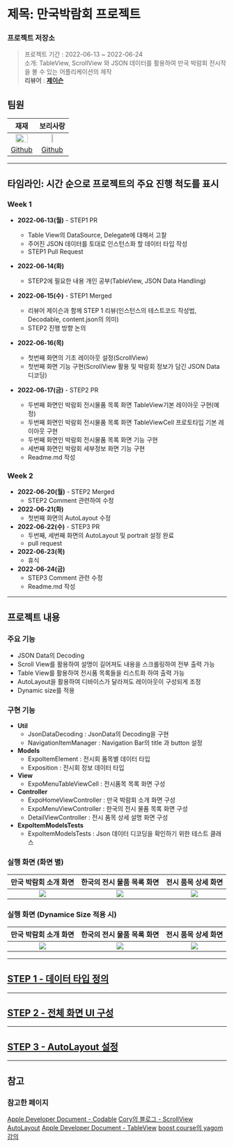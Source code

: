 
# 제목: 만국박람회 프로젝트

### 프로젝트 저장소
>프로젝트 기간 : 2022-06-13 ~ 2022-06-24<br>
소개: TableView, ScrollView 와 JSON 데이터를 활용하여 만국 박람회 전시작을 볼 수 있는 어플리케이션의 제작<br>
**리뷰어** : [**제이슨**](https://github.com/ehgud0670)

## 팀원
    
| 재재 | 보리사랑 |
|:---:|:---:|
|<img src = "https://i.imgur.com/NffqjhR.png" width = "75%" height = "30%">|<img src = "https://i.imgur.com/TeCoRmz.jpg" width="25%" height = "20%">|
|[Github](https://github.com/ZZBAE)|[Github](https://github.com/yusw10)|
    

---

## 타임라인: 시간 순으로 프로젝트의 주요 진행 척도를 표시

### Week 1
- **2022-06-13(월)** - STEP1 PR
  - Table View의 DataSource, Delegate에 대해서 고찰
  - 주어진 JSON 데이터를 토대로 인스턴스화 할 데이터 타입 작성
  - STEP1 Pull Request
 
- **2022-06-14(화)**
  - STEP2에 필요한 내용 개인 공부(TableView, JSON Data Handling)

- **2022-06-15(수)** - STEP1 Merged
  - 리뷰어 제이슨과 함께 STEP 1 리뷰(인스턴스의 테스트코드 작성법, Decodable, content.json의 의미)
  - STEP2 진행 방향 논의

- **2022-06-16(목)**
  - 첫번째 화면의 기초 레이아웃 설정(ScrollView)
  - 첫번째 화면 기능 구현(ScrollView 활용 및 박람회 정보가 담긴 JSON Data 디코딩)
  
- **2022-06-17(금)** - STEP2 PR
  - 두번째 화면인 박람회 전시물품 목록 화면 TableView기본 레이아웃 구현(예정)
  - 두번째 화면인 박람회 전시물품 목록 화면 TableViewCell 프로토타입 기본 레이아웃 구현
  - 두번째 화면인 박람회 전시물품 목록 화면 기능 구현
  - 세번째 화면인 박람회 세부정보 화면 기능 구현
  - Readme.md 작성

### Week 2
- **2022-06-20(월)** - STEP2 Merged
  - STEP2 Comment 관련하여 수정
- **2022-06-21(화)**
  - 첫번째 화면의 AutoLayout 수정
- **2022-06-22(수)** - STEP3 PR
  - 두번째, 세번째 화면의 AutoLayout 및 portrait 설정 완료
  - pull request
- **2022-06-23(목)**
  - 휴식
- **2022-06-24(금)**
  - STEP3 Comment 관련 수정
  - Readme.md 작성

---

## 프로젝트 내용

### 주요 기능
- JSON Data의 Decoding
- Scroll View를 활용하여 설명이 길어져도 내용을 스크롤링하여 전부 출력 가능
- Table View를 활용하여 전시품 목록들을 리스트화 하여 출력 가능
- AutoLayout을 활용하여 디바이스가 달라져도 레이아웃이 구성되게 조정
- Dynamic size를 적용

### 구현 기능
- **Util**
    - JsonDataDecoding : JsonData의 Decoding을 구현
    - NavigationItemManager : Navigation Bar의 title 과 button 설정
- **Models**
    - ExpoItemElement : 전시회 품목별 데이터 타입
    - Exposition : 전시회 정보 데이터 타입
- **View**
    - ExpoMenuTableViewCell : 전시품목 목록 화면 구성
- **Controller**
    - ExpoHomeViewController : 만국 박람회 소개 화면 구성
    - ExpoMenuViewController : 한국의 전시 물품 목록 화면 구성
    - DetailViewController : 전시 품목 상세 설명 화면 구성
- **ExpoItemModelsTests**
    - ExpoItemModelsTests : Json 데이터 디코딩을 확인하기 위한 테스트 클래스


### 실행 화면 (화면 별)
|**만국 박람회 소개 화면**|**한국의 전시 물품 목록 화면**|**전시 품목 상세 화면**
|:------:|:------:|:------:|
|![](https://i.imgur.com/2YQswtZ.gif)|![](https://i.imgur.com/LqY1AjF.gif)|![](https://i.imgur.com/2QQMybi.gif)|

### 실행 화면 (Dynamice Size 적용 시)
|**만국 박람회 소개 화면**|**한국의 전시 물품 목록 화면**|**전시 품목 상세 화면**
|:------:|:------:|:------:|
|![](https://i.imgur.com/4Badyvf.gif)|![](https://i.imgur.com/ndxA9vk.gif)|![](https://i.imgur.com/Ndxvx3c.gif)|


---


## [STEP 1 - 데이터 타입 정의](https://github.com/ZZBAE/ios-exposition-universelle/blob/step3/Docs/Step1.md)

---

## [STEP 2 - 전체 화면 UI 구성](https://github.com/ZZBAE/ios-exposition-universelle/blob/step3/Docs/Step2.md)

---

## [STEP 3 - AutoLayout 설정](https://github.com/ZZBAE/ios-exposition-universelle/blob/step3/Docs/Step3.md)


---

## 참고 


### 참고한 페이지
[Apple Developer Document - Codable](https://developer.apple.com/documentation/swift/codable/)
[Cory의 블로그 - ScrollView AutoLayout](https://corykim0829.github.io/ios/UIScrollView-with-storyboard/#)
[Apple Developer Document - TableView](https://developer.apple.com/documentation/uikit/uitableview/)
[boost course의 yagom 강의](https://www.boostcourse.org/mo326/lecture/18732?isDesc=false)
